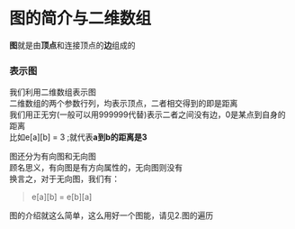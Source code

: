 # 图的简介与二维数组    
**图**就是由**顶点**和连接顶点的**边**组成的    

### 表示图
我们利用二维数组表示图  
二维数组的两个参数行列，均表示顶点，二者相交得到的即是距离  
我们用正无穷(一般可以用999999代替)表示二者之间没有边，0是某点到自身的距离   
比如e[a][b] = 3 ;就代表**a到b的距离是3**    

图还分为有向图和无向图  
顾名思义，有向图是有方向属性的，无向图则没有    
换言之，对于无向图，我们有：    
>e[a][b] = e[b][a]  

图的介绍就这么简单，这么用好一个图能，请见2.图的遍历